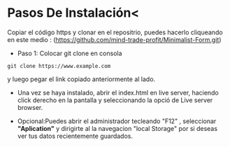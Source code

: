 # Pasos De Instalación<


Copiar el código https y clonar en el repositrio, puedes hacerlo cliqueando en este medio : (https://github.com/mind-trade-profit/Minimalist-Form.git)

- Paso 1: Colocar git clone en consola
```command
git clone https://www.example.com
```
 y luego pegar el link copiado anteriormente al lado.

- Una vez se haya instalado, abrir el index.html en live server, haciendo click derecho en la pantalla y seleccionando la opció de Live server browser. 

- Opcional:Puedes abrir el administrador tecleando "F12" , seleccionar <strong>"Aplication"</strong> y dirigirte al la navegacion "local Storage" por si deseas ver tus datos recientemente guardados.


